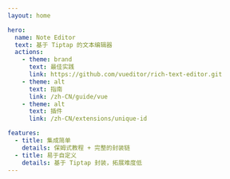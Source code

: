 ```yaml
---
layout: home

hero:
  name: Note Editor
  text: 基于 Tiptap 的文本编辑器
  actions:
    - theme: brand
      text: 最佳实践
      link: https://github.com/vueditor/rich-text-editor.git
    - theme: alt
      text: 指南
      link: /zh-CN/guide/vue
    - theme: alt
      text: 插件
      link: /zh-CN/extensions/unique-id

features:
  - title: 集成简单
    details: 保姆式教程 + 完整的封装链
  - title: 易于自定义
    details: 基于 Tiptap 封装，拓展难度低
---
```

